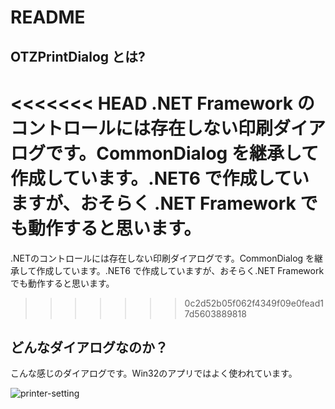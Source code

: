 # README

## OTZPrintDialog とは?

<<<<<<< HEAD
.NET Framework のコントロールには存在しない印刷ダイアログです。CommonDialog を継承して作成しています。.NET6 で作成していますが、おそらく .NET Framework でも動作すると思います。
=======
.NETのコントロールには存在しない印刷ダイアログです。CommonDialog を継承して作成しています。.NET6 で作成していますが、おそらく.NET Frameworkでも動作すると思います。
>>>>>>> 0c2d52b05f062f4349f09e0fead17d5603889818

## どんなダイアログなのか？

こんな感じのダイアログです。Win32のアプリではよく使われています。

![printer-setting](https://user-images.githubusercontent.com/88926862/153551529-4ea0a3a0-9062-4770-a249-b638290c392b.png)

